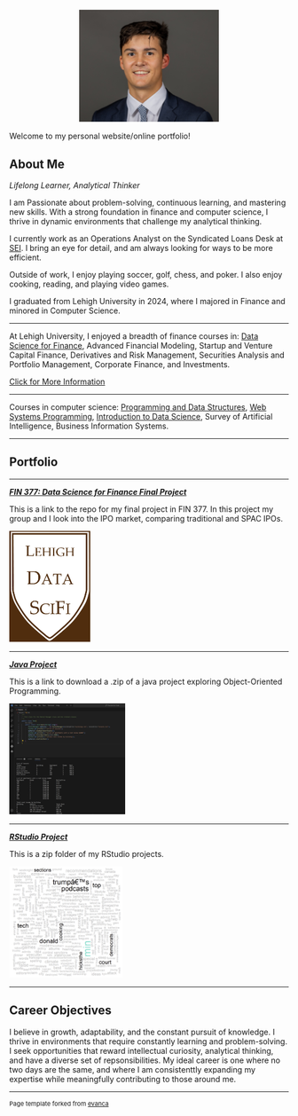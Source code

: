<p style="text-align:center;">
  <img class="img-circle" src="/images/Headshot.jpg" width="50%">
</p>

Welcome to my personal website/online portfolio!

## About Me

*Lifelong Learner, Analytical Thinker*

I am Passionate about problem-solving, continuous learning, and mastering new skills. With a strong foundation in finance and computer science, I thrive in dynamic environments that challenge my analytical thinking.

I currently work as an Operations Analyst on the Syndicated Loans Desk at [SEI](https://www.seic.com/). I bring an eye for detail, and am always looking for ways to be more efficient. 

Outside of work, I enjoy playing soccer, golf, chess, and poker. I also enjoy cooking, reading, and playing video games.

I graduated from Lehigh University in 2024, where I majored in Finance and minored in Computer Science.

---

At Lehigh University, I enjoyed a breadth of finance courses in: [Data Science for Finance](https://ledatascifi.github.io/ledatascifi-2024/content/frontpage.html), Advanced Financial Modeling, Startup and Venture Capital Finance, Derivatives and Risk Management, Securities Analysis and Portfolio Management, Corporate Finance, and Investments. 

[Click for More Information](https://catalog.lehigh.edu/coursesprogramsandcurricula/businessandeconomics/finance/#courseinventory)

---

Courses in computer science: [Programming and Data Structures](https://engineering.lehigh.edu/cse/academics/course-index/cse-17-programming-and-data-structures-3), [Web Systems Programming](https://engineering.lehigh.edu/cse/academics/course-index/cse-264-web-systems-programming-3), [Introduction to Data Science](https://engineering.lehigh.edu/cse/academics/course-index/cse-160-introduction-data-science-3), Survey of Artificial Intelligence, Business Information Systems.

<!-- Upload your own photo and change the path -->



---

## Portfolio

---

_**[FIN 377: Data Science for Finance Final Project](https://github.com/ZiggyFloydLee/FIN377-FinalProject-Team12)**_

This is a link to the repo for my final project in FIN 377. In this project my group and I look into the IPO market, comparing traditional and SPAC IPOs.

<img src="/images/FIN377Logo.png" height= "200"/>

---

_**[Java Project](/portfolio/Java.zip)**_

This is a link to download a .zip of a java project exploring Object-Oriented Programming.

<img src="/images/JavaProjectScreenshot.png" height= "200"/>

---

_**[RStudio Project](/portfolio/R.zip)**_

This is a zip folder of my RStudio projects.

<img src="/images/NYTWordCloud.png" height="200"/>

---

## Career Objectives

I believe in growth, adaptability, and the constant pursuit of knowledge. I thrive in environments that require constantly learning and problem-solving. I seek opportunities that reward intellectual curiosity, analytical thinking, and have a diverse set of repsonsibilities. My ideal career is one where no two days are the same, and where I am consistenttly expanding my expertise while meaningfully contributing to those around me.

---
<p style="font-size:11px">Page template forked from <a href="https://github.com/evanca/quick-portfolio">evanca</a></p>
<!-- Remove above link if you don't want to attibute -->
